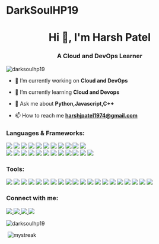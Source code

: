 # DarkSoulHP19

<h1 align="center">Hi 👋, I'm Harsh Patel</h1>
<h3 align="center">A Cloud and DevOps Learner</h3>

<p align="left"> <img src="https://komarev.com/ghpvc/?username=darksoulhp19&label=Profile%20views&color=0e75b6&style=flat" alt="darksoulhp19" /> </p>

- 🔭 I’m currently working on **Cloud and DevOps**

- 🌱 I’m currently learning **Cloud and Devops**

- 💬 Ask me about **Python,Javascript,C++**

- 📫 How to reach me **harshjpatel1974@gmail.com**


<h3 align="left">Languages & Frameworks:</h3>
<p align="left"> 
  <div>
    <div height="40" align="justify-content">
        <img src="https://skillicons.dev/icons?i=c"/>
        <img src="https://skillicons.dev/icons?i=cpp"/>
        <img src="https://skillicons.dev/icons?i=html"/>
        <img src="https://skillicons.dev/icons?i=css"/>
        <img src="https://skillicons.dev/icons?i=js"/>
        <img src="https://skillicons.dev/icons?i=php"/>
        <img src="https://skillicons.dev/icons?i=python"/>
        <img src="https://skillicons.dev/icons?i=dart"/>
        <img src="https://skillicons.dev/icons?i=cs"/>
        <img src="https://skillicons.dev/icons?i=matlab"/>
        <img src="https://skillicons.dev/icons?i=go"/>
    </div>
    <div height="40" align="justify-content">
        <img src="https://skillicons.dev/icons?i=bootstrap"/>
        <img src="https://skillicons.dev/icons?i=nodejs"/>
        <img src="https://skillicons.dev/icons?i=express"/>
        <img src="https://skillicons.dev/icons?i=react"/>
        <img src="https://skillicons.dev/icons?i=tailwind"/>
        <img src="https://skillicons.dev/icons?i=next"/>
        <img src="https://skillicons.dev/icons?i=npm"/>
        <img src="https://skillicons.dev/icons?i=flask"/>
        <img src="https://skillicons.dev/icons?i=django"/>
        <img src="https://skillicons.dev/icons?i=fastapi"/>
        <img src="https://skillicons.dev/icons?i=selenium"/>
        <img src="https://skillicons.dev/icons?i=vite"/>
    </div>
  </div>
</p>

<h3 align="left">Tools:</h3>
<p > 
  <div  height="40" align="justify-content">
    <img src="https://skillicons.dev/icons?i=vscode" />
    <img src="https://skillicons.dev/icons?i=androidstudio" />
    <img src="https://skillicons.dev/icons?i=visualstudio" />
    <img src="https://skillicons.dev/icons?i=powershell" />
    <img src="https://skillicons.dev/icons?i=bash" />
    <img src="https://skillicons.dev/icons?i=linux" />
    <img src="https://skillicons.dev/icons?i=mysql" />
    <img src="https://skillicons.dev/icons?i=mongodb" />
    <img src="https://skillicons.dev/icons?i=postman" />
    <img src="https://skillicons.dev/icons?i=postgres" />
    <img src="https://skillicons.dev/icons?i=ansible" />
    <img src="https://skillicons.dev/icons?i=docker" />
    <img src="https://skillicons.dev/icons?i=kubernetes" />
    <img src="https://skillicons.dev/icons?i=gcp" />
    <img src="https://skillicons.dev/icons?i=aws" />
    <!-- <img src="https://skillicons.dev/icons?i=azure" /> -->
    <img src="https://skillicons.dev/icons?i=git" />
    <img src="https://skillicons.dev/icons?i=github" />
    <img src="https://skillicons.dev/icons?i=notion" />
    <img src="https://skillicons.dev/icons?i=obsidian" />
    <img src="https://skillicons.dev/icons?i=stackoverflow" />
  
  </div>
</p>


<h3 align="left">Connect with me:</h3>
<p align="left">
 
   <a href="https://twitter.com/harsh190704">
    <img src="https://skillicons.dev/icons?i=twitter" />
   </a>
    <a href="https://www.linkedin.com/in/harsh-patel-4a13aa325/">
     <img src="https://skillicons.dev/icons?i=linkedin" />
    </a>
     <a href="https://instagram.com/harshpatel7719">
     <img src="https://skillicons.dev/icons?i=instagram" />
    </a>
    <a href="https:/discordapp.com/users/774670437941772329">
    <img src="https://skillicons.dev/icons?i=discord" />
    </a>
</p> 


<p><img align="center" src="https://github-readme-stats.vercel.app/api/top-langs?username=Darksoulhp19&theme=tokyonight&show_icons=true&locale=en&layout=compact" alt="darksoulhp19" /></p>

<p>&nbsp;<img src="https://github-readme-streak-stats.herokuapp.com/?user=DarksoulHP19&theme=tokyonight" alt="mystreak"/></p>
